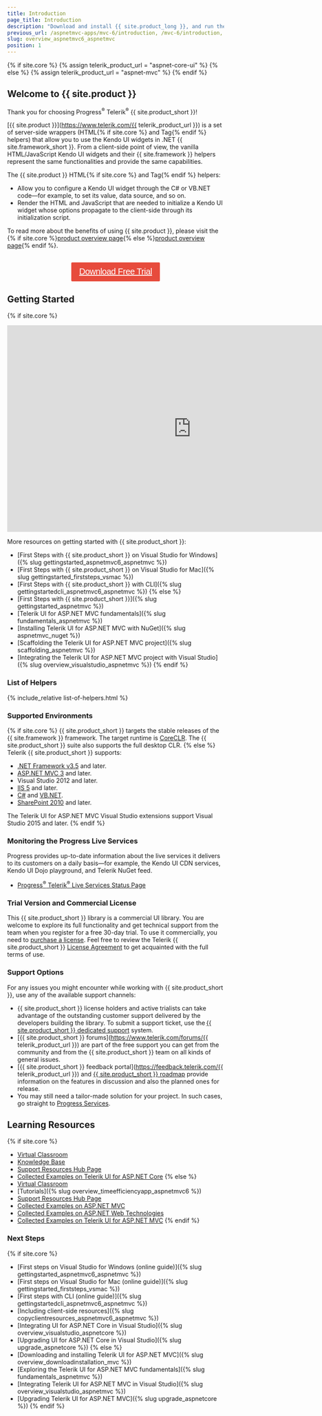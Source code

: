 ```yaml
---
title: Introduction
page_title: Introduction
description: "Download and install {{ site.product_long }}, and run the sample application."
previous_url: /aspnetmvc-apps/mvc-6/introduction, /mvc-6/introduction, /getting-started/kendo-ui-vs-mvc-wrappers
slug: overview_aspnetmvc6_aspnetmvc
position: 1
---
```

{% if site.core %} 
    {% assign telerik_product_url = "aspnet-core-ui" %}
{% else %}
    {% assign telerik_product_url = "aspnet-mvc" %}
{% endif %}

## Welcome to {{ site.product }}

Thank you for choosing Progress<sup>®</sup> Telerik<sup>®</sup> {{ site.product_short }}!  

[{{ site.product }}](https://www.telerik.com/{{ telerik_product_url }}) is a set of server-side wrappers (HTML{% if site.core %} and Tag{% endif %} helpers) that allow you to use the Kendo UI widgets in .NET {{ site.framework_short }}. From a client-side point of view, the vanilla HTML/JavaScript Kendo UI widgets and their {{ site.framework }} helpers represent the same functionalities and provide the same capabilities.

The {{ site.product }} HTML{% if site.core %} and Tag{% endif %} helpers:
* Allow you to configure a Kendo UI widget through the C# or VB.NET code&mdash;for example, to set its value, data source, and so on.
* Render the HTML and JavaScript that are needed to initialize a Kendo UI widget whose options propagate to the client-side through its initialization script.

To read more about the benefits of using {{ site.product }}, please visit the {% if site.core %}[product overview page](https://www.telerik.com/aspnet-core-ui){% else %}[product overview page](https://www.telerik.com/aspnet-mvc){% endif %}.

<style>
/* UI for ASP.NET download trial button */
div#cta-placeholder {
	text-align: center !important;
}
div#cta-placeholder .aspnet_download_btn {	
	color: #fff;
	background-color: #e74b3c;
	padding:.44em .9em .52em;
	font-size: 20px;
	font-weight:400;
	letter-spacing:-.025em;
	position:relative;
	display:inline-block;
	line-height:1.2;
	-webkit-transition:color .2s ease,background-color .2s ease;
	transition:color .2s ease,background-color .2s ease;
	border-radius:2px;
	-webkit-appearance:none;
	font-family:Metric,Arial,Gadget,sans-serif;
	text-align:center	
}
</style>

<div id="cta-placeholder">
<br />
    <a href="{% if site.core %}https://www.telerik.com/download-trial-file/v2/aspnet-core-ui{% else %}https://www.telerik.com/download-trial-file/v2-b/ui-for-asp.net-mvc{% endif %}" class="aspnet_download_btn">Download Free Trial</a>
</div>

## Getting Started

{% if site.core %}
<iframe width="853" height="480" src="https://www.youtube.com/embed/jAOZY9TZi78?list=PLvmaC-XMqeBaHWzU1zyFgaNi2pcuix6Ps" frameborder="0" allow="accelerometer; autoplay; encrypted-media; gyroscope; picture-in-picture" allowfullscreen></iframe>

More resources on getting started with {{ site.product_short }}:

* [First Steps with {{ site.product_short }} on Visual Studio for Windows]({% slug gettingstarted_aspnetmvc6_aspnetmvc %})
* [First Steps with {{ site.product_short }} on Visual Studio for Mac]({% slug gettingstarted_firststeps_vsmac %})
* [First Steps with {{ site.product_short }} with CLI]({% slug gettingstartedcli_aspnetmvc6_aspnetmvc %})
{% else %}
* [First Steps with {{ site.product_short }}]({% slug gettingstarted_aspnetmvc %})
* [Telerik UI for ASP.NET MVC fundamentals]({% slug fundamentals_aspnetmvc %})
* [Installing Telerik UI for ASP.NET MVC with NuGet]({% slug aspnetmvc_nuget %})
* [Scaffolding the Telerik UI for ASP.NET MVC project]({% slug scaffolding_aspnetmvc %})
* [Integrating the Telerik UI for ASP.NET MVC project with Visual Studio]({% slug overview_visualstudio_aspnetmvc %})
{% endif %}

### List of Helpers

{% include_relative list-of-helpers.html %}

### Supported Environments

{% if site.core %}
{{ site.product_short }} targets the stable releases of the {{ site.framework }} framework. The target runtime is [CoreCLR](https://github.com/dotnet/coreclr). The {{ site.product_short }} suite also supports the full desktop CLR.
{% else %}
Telerik {{ site.product_short }} supports:

* [.NET Framework v3.5](https://www.microsoft.com/en-us/download/details.aspx?id=21) and later.
* [ASP.NET MVC 3](http://www.asp.net/mvc/mvc3) and later.
* Visual Studio 2012 and later.
* [IIS 5](https://www.microsoft.com/en-us/download/details.aspx?id=24843) and later.
* [C#](https://msdn.microsoft.com/en-us/library/aa288436(v=vs.71).aspx)  and [VB.NET](http://www.tutorialspoint.com/vb.net/).
* [SharePoint 2010](https://msdn.microsoft.com/en-us/library/office/dd776256(v=office.12).aspx) and later.

The Telerik UI for ASP.NET MVC Visual Studio extensions support Visual Studio 2015 and later.
{% endif %}

### Monitoring the Progress Live Services

Progress provides up-to-date information about the live services it delivers to its customers on a daily basis&mdash;for example, the Kendo UI CDN services, Kendo UI Dojo playground, and Telerik NuGet feed.

* [Progress<sup>®</sup> Telerik<sup>®</sup> Live Services Status Page](http://status.telerik.com/)

### Trial Version and Commercial License

This {{ site.product_short }} library is a commercial UI library. You are welcome to explore its full functionality and get technical support from the team when you register for a free 30-day trial. To use it commercially, you need to [purchase a license](https://www.telerik.com/purchase/kendo-ui). Feel free to review the Telerik {{ site.product_short }} [License Agreement](https://www.telerik.com/purchase/license-agreement/kendo-ui) to get acquainted with the full terms of use.

### Support Options

For any issues you might encounter while working with {{ site.product_short }}, use any of the available support channels:

* {{ site.product_short }} license holders and active trialists can take advantage of the outstanding customer support delivered by the developers building the library. To submit a support ticket, use the [{{ site.product_short }} dedicated support](https://www.telerik.com/account/support-tickets/) system.
* [{{ site.product_short }} forums](https://www.telerik.com/forums/{{ telerik_product_url }}) are part of the free support you can get from the community and from the {{ site.product_short }} team on all kinds of general issues.
* [{{ site.product_short }} feedback portal](https://feedback.telerik.com/{{ telerik_product_url }}) and [{{ site.product_short }} roadmap](https://www.telerik.com/support/whats-new/kendo-ui/roadmap) provide information on the features in discussion and also the planned ones for release.
* You may still need a tailor-made solution for your project. In such cases, go straight to [Progress Services](https://www.progress.com/services).

## Learning Resources

{% if site.core %} 
* [Virtual Classroom](https://learn.telerik.com/learn/course/external/view/elearning/8/telerik-ui-for-aspnet-core)
* [Knowledge Base](https://docs.telerik.com/aspnet-core/knowledge-base.html)
* [Support Resources Hub Page](https://www.telerik.com/support/aspnet-core)
* [Collected Examples on Telerik UI for ASP.NET Core](https://github.com/telerik/ui-for-aspnet-core-examples)
{% else %}
* [Virtual Classroom](https://learn.telerik.com/learn/course/external/view/elearning/3/telerik-ui-for-aspnet-mvc)
* [Tutorials]({% slug overview_timeefficiencyapp_aspnetmvc6 %})
* [Support Resources Hub Page](https://www.telerik.com/support/aspnet-mvc)
* [Collected Examples on ASP.NET MVC](https://github.com/telerik/kendo-examples-asp-net-mvc)
* [Collected Examples on ASP.NET Web Technologies](https://github.com/telerik/kendo-examples-asp-net)
* [Collected Examples on Telerik UI for ASP.NET MVC](https://github.com/telerik/ui-for-aspnet-mvc-examples)
{% endif %}

### Next Steps

{% if site.core %}
* [First steps on Visual Studio for Windows (online guide)]({% slug gettingstarted_aspnetmvc6_aspnetmvc %})
* [First steps on Visual Studio for Mac (online guide)]({% slug gettingstarted_firststeps_vsmac %})
* [First steps with CLI (online guide)]({% slug gettingstartedcli_aspnetmvc6_aspnetmvc %})
* [Including client-side resources]({% slug copyclientresources_aspnetmvc6_aspnetmvc %})
* [Integrating UI for ASP.NET Core in Visual Studio]({% slug overview_visualstudio_aspnetcore %})
* [Upgrading UI for ASP.NET Core in Visual Studio]({% slug upgrade_aspnetcore %})
{% else %}
* [Downloading and installing Telerik UI for ASP.NET MVC]({% slug overview_downloadinstallation_mvc %})
* [Exploring the Telerik UI for ASP.NET MVC fundamentals]({% slug fundamentals_aspnetmvc %})
* [Integrating Telerik UI for ASP.NET MVC in Visual Studio]({% slug overview_visualstudio_aspnetmvc %})
* [Upgrading Telerik UI for ASP.NET MVC]({% slug upgrade_aspnetcore %})
{% endif %}
